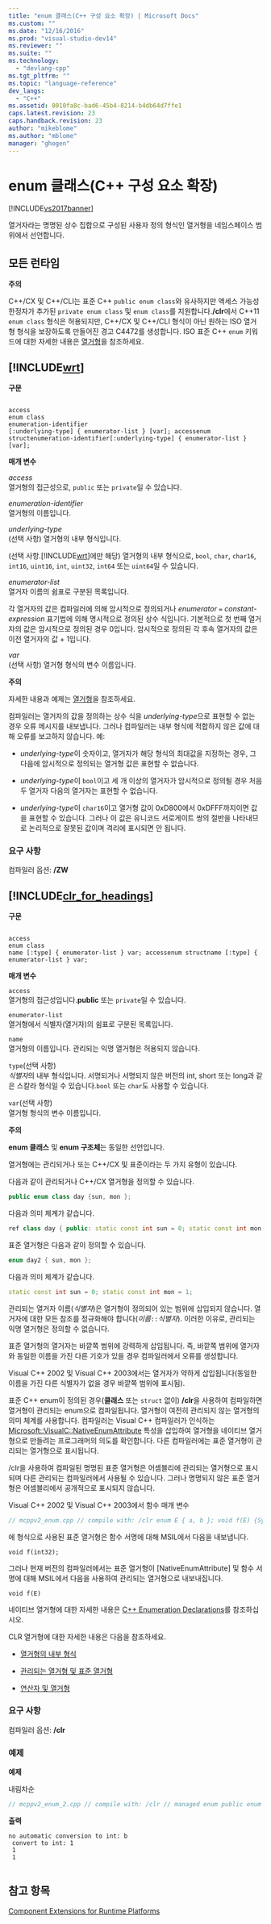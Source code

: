 ```yaml
---
title: "enum 클래스(C++ 구성 요소 확장) | Microsoft Docs"
ms.custom: ""
ms.date: "12/16/2016"
ms.prod: "visual-studio-dev14"
ms.reviewer: ""
ms.suite: ""
ms.technology: 
  - "devlang-cpp"
ms.tgt_pltfrm: ""
ms.topic: "language-reference"
dev_langs: 
  - "C++"
ms.assetid: 8010fa8c-bad6-45b4-8214-b4db64d7ffe1
caps.latest.revision: 23
caps.handback.revision: 23
author: "mikeblome"
ms.author: "mblome"
manager: "ghogen"
---
```

# enum 클래스(C++ 구성 요소 확장)
[!INCLUDE[vs2017banner](../assembler/inline/includes/vs2017banner.md)]

열거자라는 명명된 상수 집합으로 구성된 사용자 정의 형식인 열거형을 네임스페이스 범위에서 선언합니다.  
  
## 모든 런타임  
 **주의**  
  
 C\+\+\/CX 및 C\+\+\/CLI는 표준 C\+\+ `public enum class`와 유사하지만 액세스 가능성 한정자가 추가된 `private enum class` 및 `enum class`를 지원합니다.**\/clr**에서 C\+\+11 `enum class` 형식은 허용되지만, C\+\+\/CX 및 C\+\+\/CLI 형식이 아닌 원하는 ISO 열거형 형식을 보장하도록 만들어진 경고 C4472를 생성합니다. ISO 표준 C\+\+ `enum` 키워드에 대한 자세한 내용은 [열거형](../cpp/enumerations-cpp.md)을 참조하세요.  
  
## [!INCLUDE[wrt](../atl/reference/includes/wrt_md.md)]  
 **구문**  
  
```  
  
access  
enum class  
enumeration-identifier  
[:underlying-type] { enumerator-list } [var]; accessenum structenumeration-identifier[:underlying-type] { enumerator-list } [var];  
```  
  
 **매개 변수**  
  
 *access*  
 열거형의 접근성으로, `public` 또는 `private`일 수 있습니다.  
  
 *enumeration\-identifier*  
 열거형의 이름입니다.  
  
 *underlying\-type*  
 \(선택 사항\) 열거형의 내부 형식입니다.  
  
 \(선택 사항.[!INCLUDE[wrt](../atl/reference/includes/wrt_md.md)]에만 해당\) 열거형의 내부 형식으로, `bool`, `char`, `char16`, `int16`, `uint16`, `int`, `uint32`, `int64` 또는 `uint64`일 수 있습니다.  
  
 *enumerator\-list*  
 열거자 이름의 쉼표로 구분된 목록입니다.  
  
 각 열거자의 값은 컴파일러에 의해 암시적으로 정의되거나 *enumerator* `=` *constant\-expression* 표기법에 의해 명시적으로 정의된 상수 식입니다. 기본적으로 첫 번째 열거자의 값은 암시적으로 정의된 경우 0입니다. 암시적으로 정의된 각 후속 열거자의 값은 이전 열거자의 값 \+ 1입니다.  
  
 *var*  
 \(선택 사항\) 열거형 형식의 변수 이름입니다.  
  
 **주의**  
  
 자세한 내용과 예제는 [열거형](http://msdn.microsoft.com/%20library/windows/apps/hh755820.aspx)을 참조하세요.  
  
 컴파일러는 열거자의 값을 정의하는 상수 식을 *underlying\-type*으로 표현할 수 없는 경우 오류 메시지를 내보냅니다.  그러나 컴파일러는 내부 형식에 적합하지 않은 값에 대해 오류를 보고하지 않습니다. 예:  
  
-   *underlying\-type*이 숫자이고, 열거자가 해당 형식의 최대값을 지정하는 경우, 그 다음에 암시적으로 정의되는 열거형 값은 표현할 수 없습니다.  
  
-   *underlying\-type*이 `bool`이고 세 개 이상의 열거자가 암시적으로 정의될 경우 처음 두 열거자 다음의 열거자는 표현할 수 없습니다.  
  
-   *underlying\-type*이 `char16`이고 열거형 값이 0xD800에서 0xDFFF까지이면 값을 표현할 수 있습니다. 그러나 이 값은 유니코드 서로게이트 쌍의 절반을 나타내므로 논리적으로 잘못된 값이며 격리에 표시되면 안 됩니다.  
  
### 요구 사항  
 컴파일러 옵션: **\/ZW**  
  
## [!INCLUDE[clr_for_headings](../dotnet/includes/clr_for_headings_md.md)]  
 **구문**  
  
```  
  
access  
enum class  
name [:type] { enumerator-list } var; accessenum structname [:type] { enumerator-list } var;  
```  
  
 **매개 변수**  
  
 `access`  
 열거형의 접근성입니다.**public** 또는 `private`일 수 있습니다.  
  
 `enumerator-list`  
 열거형에서 식별자\(열거자\)의 쉼표로 구분된 목록입니다.  
  
 `name`  
 열거형의 이름입니다.  관리되는 익명 열거형은 허용되지 않습니다.  
  
 `type`\(선택 사항\)  
 *식별자*의 내부 형식입니다.  서명되거나 서명되지 않은 버전의 int, short 또는 long과 같은 스칼라 형식일 수 있습니다.`bool` 또는 `char`도 사용할 수 있습니다.  
  
 `var`\(선택 사항\)  
 열거형 형식의 변수 이름입니다.  
  
 **주의**  
  
 **enum 클래스** 및 **enum 구조체**는 동일한 선언입니다.  
  
 열거형에는 관리되거나 또는 C\+\+\/CX 및 표준이라는 두 가지 유형이 있습니다.  
  
 다음과 같이 관리되거나 C\+\+\/CX 열거형을 정의할 수 있습니다.  
  
```cpp  
public enum class day {sun, mon };  
```  
  
 다음과 의미 체계가 같습니다.  
  
```cpp  
ref class day { public: static const int sun = 0; static const int mon = 1; };  
```  
  
 표준 열거형은 다음과 같이 정의할 수 있습니다.  
  
```cpp  
enum day2 { sun, mon };  
```  
  
 다음과 의미 체계가 같습니다.  
  
```cpp  
static const int sun = 0; static const int mon = 1;  
```  
  
 관리되는 열거자 이름\(*식별자*\)은 열거형이 정의되어 있는 범위에 삽입되지 않습니다. 열거자에 대한 모든 참조를 정규화해야 합니다\(*이름*`::`*식별자*\).  이러한 이유로, 관리되는 익명 열거형은 정의할 수 없습니다.  
  
 표준 열거형의 열거자는 바깥쪽 범위에 강력하게 삽입됩니다.  즉, 바깥쪽 범위에 열거자와 동일한 이름을 가진 다른 기호가 있을 경우 컴파일러에서 오류를 생성합니다.  
  
 Visual C\+\+ 2002 및 Visual C\+\+ 2003에서는 열거자가 약하게 삽입됩니다\(동일한 이름을 가진 다른 식별자가 없을 경우 바깥쪽 범위에 표시됨\).  
  
 표준 C\+\+ enum이 정의된 경우\(**클래스** 또는 `struct` 없이\) **\/clr**을 사용하여 컴파일하면 열거형이 관리되는 enum으로 컴파일됩니다.  열거형이 여전히 관리되지 않는 열거형의 의미 체계를 사용합니다.  컴파일러는 Visual C\+\+ 컴파일러가 인식하는 [Microsoft::VisualC::NativeEnumAttribute](assetId:///Microsoft::VisualC::NativeEnumAttribute?qualifyHint=False&autoUpgrade=True) 특성을 삽입하여 열거형을 네이티브 열거형으로 만들려는 프로그래머의 의도를 확인합니다.  다른 컴파일러에는 표준 열거형이 관리되는 열거형으로 표시됩니다.  
  
 \/clr을 사용하여 컴파일된 명명된 표준 열거형은 어셈블리에 관리되는 열거형으로 표시되며 다른 관리되는 컴파일러에서 사용될 수 있습니다.   그러나 명명되지 않은 표준 열거형은 어셈블리에서 공개적으로 표시되지 않습니다.  
  
 Visual C\+\+ 2002 및 Visual C\+\+ 2003에서 함수 매개 변수  
  
```cpp  
// mcppv2_enum.cpp // compile with: /clr enum E { a, b }; void f(E) {System::Console::WriteLine("hi");} int main() { E myi = b; f(myi); }  
```  
  
 에 형식으로 사용된 표준 열거형은 함수 서명에 대해 MSIL에서 다음을 내보냅니다.  
  
```  
void f(int32);  
```  
  
 그러나 현재 버전의 컴파일러에서는 표준 열거형이 \[NativeEnumAttribute\] 및 함수 서명에 대해 MSIL에서 다음을 사용하여 관리되는 열거형으로 내보내집니다.  
  
```  
void f(E)  
```  
  
 네이티브 열거형에 대한 자세한 내용은 [C\+\+ Enumeration Declarations](../cpp/enumerations-cpp.md)를 참조하십시오.  
  
 CLR 열거형에 대한 자세한 내용은 다음을 참조하세요.  
  
-   [열거형의 내부 형식](../dotnet/how-to-define-and-consume-enums-in-cpp-cli.md)  
  
-   [관리되는 열거형 및 표준 열거형](../misc/how-to-convert-between-managed-and-standard-enumerations.md)  
  
-   [연산자 및 열거형](../misc/operators-and-enumerations.md)  
  
### 요구 사항  
 컴파일러 옵션: **\/clr**  
  
### 예제  
 **예제**  
  
 내림차순  
  
```cpp  
// mcppv2_enum_2.cpp // compile with: /clr // managed enum public enum class m { a, b }; // standard enum public enum n { c, d }; // unnamed, standard enum public enum { e, f } o; int main() { // consume managed enum m mym = m::b; System::Console::WriteLine("no automatic conversion to int: {0}", mym); System::Console::WriteLine("convert to int: {0}", (int)mym); // consume standard enum n myn = d; System::Console::WriteLine(myn); // consume standard, unnamed enum o = f; System::Console::WriteLine(o); }   
```  
  
 **출력**  
  
```Output  
no automatic conversion to int: b  
 convert to int: 1  
 1  
 1  
  
```  
  
## 참고 항목  
 [Component Extensions for Runtime Platforms](../windows/component-extensions-for-runtime-platforms.md)